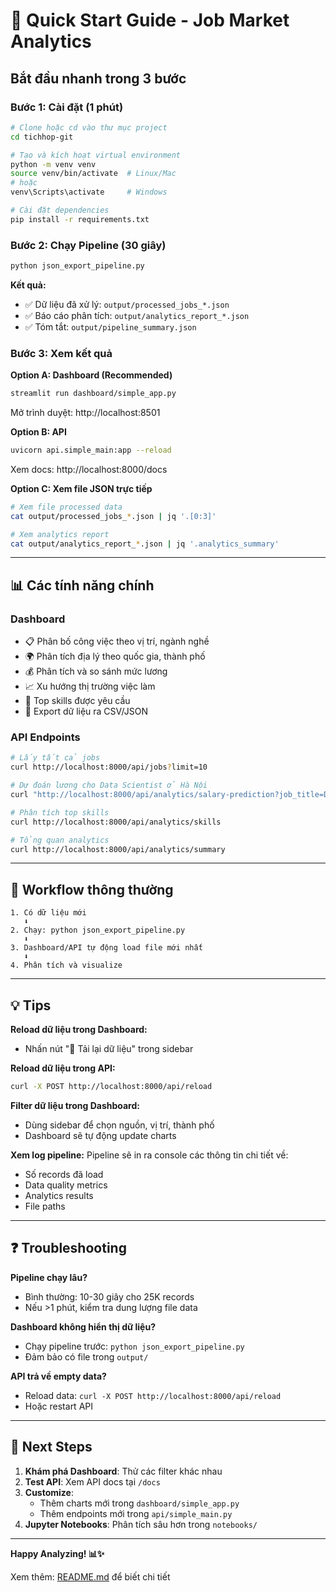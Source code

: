 # 🚀 Quick Start Guide - Job Market Analytics

## Bắt đầu nhanh trong 3 bước

### Bước 1: Cài đặt (1 phút)

```bash
# Clone hoặc cd vào thư mục project
cd tichhop-git

# Tạo và kích hoạt virtual environment
python -m venv venv
source venv/bin/activate  # Linux/Mac
# hoặc
venv\Scripts\activate     # Windows

# Cài đặt dependencies
pip install -r requirements.txt
```

### Bước 2: Chạy Pipeline (30 giây)

```bash
python json_export_pipeline.py
```

**Kết quả:** 
- ✅ Dữ liệu đã xử lý: `output/processed_jobs_*.json`
- ✅ Báo cáo phân tích: `output/analytics_report_*.json`
- ✅ Tóm tắt: `output/pipeline_summary.json`

### Bước 3: Xem kết quả

**Option A: Dashboard (Recommended)**
```bash
streamlit run dashboard/simple_app.py
```
Mở trình duyệt: http://localhost:8501

**Option B: API**
```bash
uvicorn api.simple_main:app --reload
```
Xem docs: http://localhost:8000/docs

**Option C: Xem file JSON trực tiếp**
```bash
# Xem file processed data
cat output/processed_jobs_*.json | jq '.[0:3]'

# Xem analytics report
cat output/analytics_report_*.json | jq '.analytics_summary'
```

---

## 📊 Các tính năng chính

### Dashboard
- 📋 Phân bố công việc theo vị trí, ngành nghề
- 🌍 Phân tích địa lý theo quốc gia, thành phố
- 💰 Phân tích và so sánh mức lương
- 📈 Xu hướng thị trường việc làm
- 🔧 Top skills được yêu cầu
- 💾 Export dữ liệu ra CSV/JSON

### API Endpoints
```bash
# Lấy tất cả jobs
curl http://localhost:8000/api/jobs?limit=10

# Dự đoán lương cho Data Scientist ở Hà Nội
curl "http://localhost:8000/api/analytics/salary-prediction?job_title=Data%20Scientist&location=Hà%20Nội"

# Phân tích top skills
curl http://localhost:8000/api/analytics/skills

# Tổng quan analytics
curl http://localhost:8000/api/analytics/summary
```

---

## 🔄 Workflow thông thường

```
1. Có dữ liệu mới
   ⬇️
2. Chạy: python json_export_pipeline.py
   ⬇️
3. Dashboard/API tự động load file mới nhất
   ⬇️
4. Phân tích và visualize
```

---

## 💡 Tips

**Reload dữ liệu trong Dashboard:**
- Nhấn nút "🔄 Tải lại dữ liệu" trong sidebar

**Reload dữ liệu trong API:**
```bash
curl -X POST http://localhost:8000/api/reload
```

**Filter dữ liệu trong Dashboard:**
- Dùng sidebar để chọn nguồn, vị trí, thành phố
- Dashboard sẽ tự động update charts

**Xem log pipeline:**
Pipeline sẽ in ra console các thông tin chi tiết về:
- Số records đã load
- Data quality metrics
- Analytics results
- File paths

---

## ❓ Troubleshooting

**Pipeline chạy lâu?**
- Bình thường: 10-30 giây cho 25K records
- Nếu >1 phút, kiểm tra dung lượng file data

**Dashboard không hiển thị dữ liệu?**
- Chạy pipeline trước: `python json_export_pipeline.py`
- Đảm bảo có file trong `output/`

**API trả về empty data?**
- Reload data: `curl -X POST http://localhost:8000/api/reload`
- Hoặc restart API

---

## 🎯 Next Steps

1. **Khám phá Dashboard**: Thử các filter khác nhau
2. **Test API**: Xem API docs tại `/docs`
3. **Customize**: 
   - Thêm charts mới trong `dashboard/simple_app.py`
   - Thêm endpoints mới trong `api/simple_main.py`
4. **Jupyter Notebooks**: Phân tích sâu hơn trong `notebooks/`

---

**Happy Analyzing! 📊✨**

Xem thêm: [README.md](README.md) để biết chi tiết

